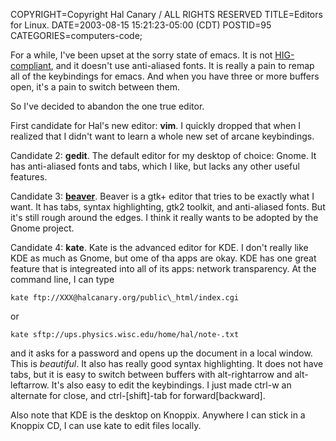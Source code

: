 COPYRIGHT=Copyright Hal Canary / ALL RIGHTS RESERVED
TITLE=Editors for Linux.
DATE=2003-08-15 15:21:23-05:00 (CDT)
POSTID=95
CATEGORIES=computers-code;

For a while, I've been upset at the sorry state of emacs. It is not [HIG-compliant](http://developer.gnome.org/projects/gup/hig/), and it doesn't use anti-aliased fonts. It is really a pain to remap all of the keybindings for emacs. And when you have three or more buffers open, it's a pain to switch between them.

So I've decided to abandon the one true editor.

First candidate for Hal's new editor: **vim**. I quickly dropped that when I realized that I didn't want to learn a whole new set of arcane keybindings.

Candidate 2: **gedit**. The default editor for my desktop of choice: Gnome. It has anti-aliased fonts and tabs, which I like, but lacks any other useful features.

Candidate 3: [**beaver**](http://eturquin.free.fr/beaver/). Beaver is a gtk+ editor that tries to be exactly what I want. It has tabs, syntax highlighting, gtk2 toolkit, and anti-aliased fonts. But it's still rough around the edges. I think it really wants to be adopted by the Gnome project.

Candidate 4: **kate**. Kate is the advanced editor for KDE. I don't really like KDE as much as Gnome, but ome of tha apps are okay. KDE has one great feature that is integreated into all of its apps: network transparency. At the command line, I can type

```
kate ftp://XXX@halcanary.org/public\_html/index.cgi
```

or

```
kate sftp://ups.physics.wisc.edu/home/hal/note-.txt
```

and it asks for a password and opens up the document in a local window. This is _beautiful_. It also has really good syntax highlighting. It does not have tabs, but it is easy to switch between buffers with alt-rightarrow and alt-leftarrow. It's also easy to edit the keybindings. I just made ctrl-w an alternate for close, and ctrl-\[shift\]-tab for forward\[backward\].

Also note that KDE is the desktop on Knoppix. Anywhere I can stick in a Knoppix CD, I can use kate to edit files locally.

